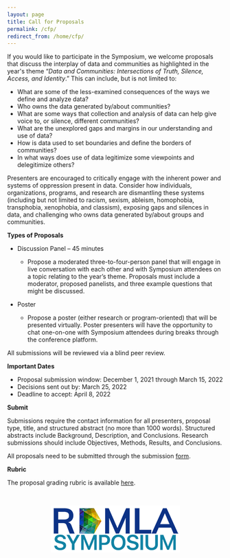 ```yaml
---
layout: page
title: Call for Proposals
permalink: /cfp/
redirect_from: /home/cfp/
---
```


If you would like to participate in the Symposium, we welcome proposals that discuss the interplay of data and communities as highlighted in the year's theme “_Data and Communities: Intersections of Truth, Silence, Access, and Identity_.” This can include, but is not limited to:
 
  - What are some of the less-examined consequences of the ways we define and analyze data?
  - Who owns the data generated by/about communities?
  - What are some ways that collection and analysis of data can help give voice to, or silence, different communities?
  - What are the unexplored gaps and margins in our understanding and use of data?
  - How is data used to set boundaries and define the borders of communities?
  - In what ways does use of data legitimize some viewpoints and delegitimize others?
 
Presenters are encouraged to critically engage with the inherent power and systems of oppression present in data. Consider how individuals, organizations, programs, and research are dismantling these systems (including but not limited to racism, sexism, ableism, homophobia, transphobia, xenophobia, and classism), exposing gaps and silences in data, and challenging who owns data generated by/about groups and communities.
 
**Types of Proposals**
  - Discussion Panel – 45 minutes
    - Propose a moderated three-to-four-person panel that will engage in live conversation with each other and with Symposium attendees on a topic relating to the year’s theme. Proposals must include a moderator, proposed panelists, and three example questions that might be discussed.

  - Poster
    - Propose a poster (either research or program-oriented) that will be presented virtually. Poster presenters will have the opportunity to chat one-on-one with Symposium attendees during breaks through the conference platform. 
 
All submissions will be reviewed via a blind peer review.
 
**Important Dates**

  - Proposal submission window: December 1, 2021 through March 15, 2022
  - Decisions sent out by: March 25, 2022
  - Deadline to accept: April 8, 2022
 
**Submit**

Submissions require the contact information for all presenters, proposal type, title, and structured abstract (no more than 1000 words). Structured abstracts include Background, Description, and Conclusions. Research submissions should include Objectives, Methods, Results, and Conclusions.
 
All proposals need to be submitted through the submission <a href="https://hms.az1.qualtrics.com/jfe/form/SV_3lxOmAb8Dl5OJv0" target="_blank">form</a>.

**Rubric**

The proposal grading rubric is available <a href="https://github.com/RDMLASymposium/rdmlasymposium.github.io/blob/main/forms/RDMLA%20Symposium%20Proposal%20Grading%20Rubric.pdf" target="_blank">here</a>.


<br>

<p align="center"><img src="/images/logos/rdmlasymposium_logo_300px.png" alt="RDMLA Symposium Logo"></p>
